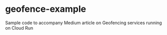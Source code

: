 # geofence-example
Sample code to accompany Medium article on Geofencing services running on Cloud Run
